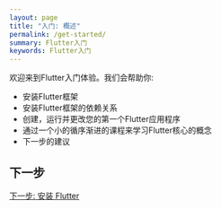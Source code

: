 ```yaml
---
layout: page
title: "入门: 概述"
permalink: /get-started/
summary: Flutter入门
keywords: Flutter入门
---
```


欢迎来到Flutter入门体验。我们会帮助你:


* 安装Flutter框架
* 安装Flutter框架的依赖关系
* 创建，运行并更改您的第一个Flutter应用程序
* 通过一个小的循序渐进的课程来学习Flutter核心的概念
* 下一步的建议

## 下一步

[下一步: 安装 Flutter](/install/)